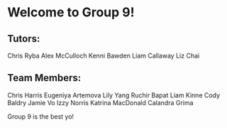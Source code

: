 # Welcome to Group 9!

## Tutors:
Chris Ryba
Alex McCulloch
Kenni Bawden
Liam Callaway
Liz Chai

## Team Members:
Chris Harris
Eugeniya Artemova
Lily Yang
Ruchir Bapat
Liam Kinne
Cody Baldry
Jamie Vo
Izzy Norris
Katrina MacDonald
Calandra Grima

Group 9 is the best yo!

